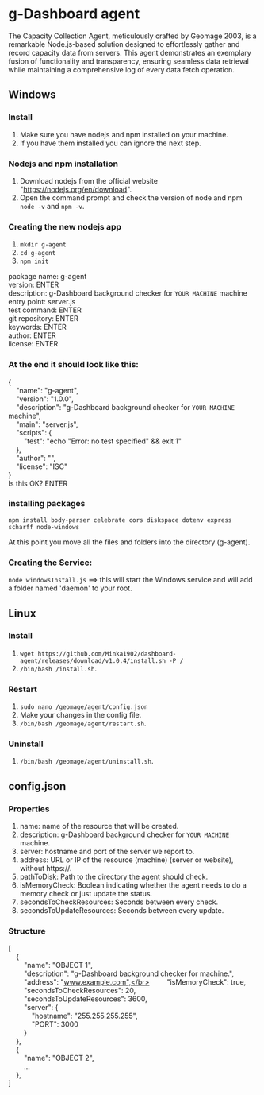# g-Dashboard agent
The Capacity Collection Agent, meticulously crafted by Geomage 2003, is a remarkable Node.js-based solution designed to effortlessly gather and record capacity data from servers. This agent demonstrates an exemplary fusion of functionality and transparency, ensuring seamless data retrieval while maintaining a comprehensive log of every data fetch operation.

## Windows
### Install
1) Make sure you have nodejs and npm installed on your machine.
2) If you have them installed you can ignore the next step.

### Nodejs and npm installation
1) Download nodejs from the official website "https://nodejs.org/en/download".
2) Open the command prompt and check the version of node and npm `node -v` and `npm -v`.

### Creating the new nodejs app
1) `mkdir g-agent`
2) `cd g-agent`
3) `npm init`

package name: g-agent </br>
version: ENTER </br>
description: g-Dashboard background checker for `YOUR MACHINE` machine </br>
entry point: server.js </br>
test command: ENTER </br>
git repository: ENTER </br>
keywords: ENTER </br>
author: ENTER </br>
license: ENTER </br>

### At the end it should look like this:
{</br>
&nbsp;&nbsp;&nbsp;&nbsp;"name": "g-agent",</br>
&nbsp;&nbsp;&nbsp;&nbsp;"version": "1.0.0",</br>
&nbsp;&nbsp;&nbsp;&nbsp;"description": "g-Dashboard background checker for `YOUR MACHINE` machine",</br>
&nbsp;&nbsp;&nbsp;&nbsp;"main": "server.js",</br>
&nbsp;&nbsp;&nbsp;&nbsp;"scripts": {</br>
&nbsp;&nbsp;&nbsp;&nbsp;&nbsp;&nbsp;&nbsp;&nbsp;"test": "echo \"Error: no test specified\" && exit 1"</br>
&nbsp;&nbsp;&nbsp;&nbsp;},</br>
&nbsp;&nbsp;&nbsp;&nbsp;"author": "",</br>
&nbsp;&nbsp;&nbsp;&nbsp;"license": "ISC"</br>
}</br>
Is this OK? ENTER

### installing packages
`npm install body-parser celebrate cors diskspace dotenv express scharff node-windows`

At this point you move all the files and folders into the directory (g-agent).

### Creating the Service:
`node windowsInstall.js` ==> this will start the Windows service and will add a folder named 'daemon' to your root.

## Linux
### Install
1) `wget https://github.com/Minka1902/dashboard-agent/releases/download/v1.0.4/install.sh -P /`
2) `/bin/bash /install.sh`.

### Restart
1) `sudo nano /geomage/agent/config.json`
2) Make your changes in the config file.
3) `/bin/bash /geomage/agent/restart.sh`.

### Uninstall
1) `/bin/bash /geomage/agent/uninstall.sh`.

## config.json
### Properties
1) name: name of the resource that will be created.
2) description: g-Dashboard background checker for `YOUR MACHINE` machine. 
3) server: hostname and port of the server we report to.
4) address: URL or IP of the resource (machine) (server or website), without https://.
5) pathToDisk: Path to the directory the agent should check.
6) isMemoryCheck: Boolean indicating whether the agent needs to do a memory check or just update the status.
7) secondsToCheckResources: Seconds between every check.
8) secondsToUpdateResources: Seconds between every update.

### Structure
[</br>
&nbsp;&nbsp;&nbsp;&nbsp;{</br>
&nbsp;&nbsp;&nbsp;&nbsp;&nbsp;&nbsp;&nbsp;&nbsp;"name": "OBJECT 1",</br>
&nbsp;&nbsp;&nbsp;&nbsp;&nbsp;&nbsp;&nbsp;&nbsp;"description": "g-Dashboard background checker for <YOUR MACHINE> machine.",</br>
&nbsp;&nbsp;&nbsp;&nbsp;&nbsp;&nbsp;&nbsp;&nbsp;"address": "www.example.com",</br>
&nbsp;&nbsp;&nbsp;&nbsp;&nbsp;&nbsp;&nbsp;&nbsp;"isMemoryCheck": true,</br>
&nbsp;&nbsp;&nbsp;&nbsp;&nbsp;&nbsp;&nbsp;&nbsp;"secondsToCheckResources": 20,</br>
&nbsp;&nbsp;&nbsp;&nbsp;&nbsp;&nbsp;&nbsp;&nbsp;"secondsToUpdateResources": 3600,</br>
&nbsp;&nbsp;&nbsp;&nbsp;&nbsp;&nbsp;&nbsp;&nbsp;"server": {</br>
&nbsp;&nbsp;&nbsp;&nbsp;&nbsp;&nbsp;&nbsp;&nbsp;&nbsp;&nbsp;&nbsp;&nbsp;"hostname": "255.255.255.255",</br>
&nbsp;&nbsp;&nbsp;&nbsp;&nbsp;&nbsp;&nbsp;&nbsp;&nbsp;&nbsp;&nbsp;&nbsp;"PORT": 3000</br>
&nbsp;&nbsp;&nbsp;&nbsp;&nbsp;&nbsp;&nbsp;&nbsp;}</br>
&nbsp;&nbsp;&nbsp;&nbsp;},</br>
&nbsp;&nbsp;&nbsp;&nbsp;{</br>
&nbsp;&nbsp;&nbsp;&nbsp;&nbsp;&nbsp;&nbsp;&nbsp;"name": "OBJECT 2",</br>
&nbsp;&nbsp;&nbsp;&nbsp;&nbsp;&nbsp;&nbsp;&nbsp;...</br>
&nbsp;&nbsp;&nbsp;&nbsp;},</br>
]</br>
